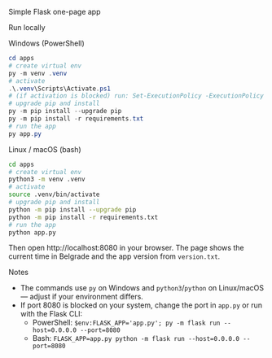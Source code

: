 Simple Flask one-page app

Run locally

Windows (PowerShell)

```powershell
cd apps
# create virtual env
py -m venv .venv
# activate
.\.venv\Scripts\Activate.ps1
# (if activation is blocked) run: Set-ExecutionPolicy -ExecutionPolicy RemoteSigned -Scope Process
# upgrade pip and install
py -m pip install --upgrade pip
py -m pip install -r requirements.txt
# run the app
py app.py
```

Linux / macOS (bash)

```bash
cd apps
# create virtual env
python3 -m venv .venv
# activate
source .venv/bin/activate
# upgrade pip and install
python -m pip install --upgrade pip
python -m pip install -r requirements.txt
# run the app
python app.py
```

Then open http://localhost:8080 in your browser. The page shows the current time in Belgrade and the app version from `version.txt`.

Notes
- The commands use `py` on Windows and `python3`/`python` on Linux/macOS — adjust if your environment differs.
- If port 8080 is blocked on your system, change the port in `app.py` or run with the Flask CLI:
	- PowerShell: `$env:FLASK_APP='app.py'; py -m flask run --host=0.0.0.0 --port=8080`
	- Bash: `FLASK_APP=app.py python -m flask run --host=0.0.0.0 --port=8080`
